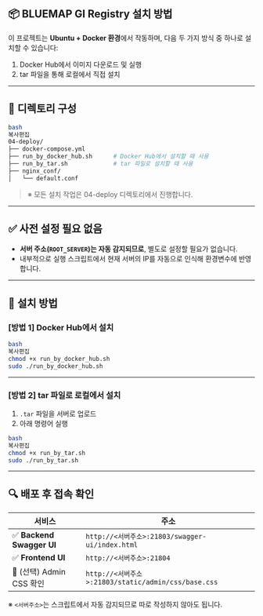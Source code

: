 ## 📦 BLUEMAP GI Registry 설치 방법

이 프로젝트는 **Ubuntu + Docker 환경**에서 작동하며, 다음 두 가지 방식 중 하나로 설치할 수 있습니다:

1. Docker Hub에서 이미지 다운로드 및 실행
2. tar 파일을 통해 로컬에서 직접 설치

---

## 📁 디렉토리 구성

```bash
bash
복사편집
04-deploy/
├── docker-compose.yml
├── run_by_docker_hub.sh      # Docker Hub에서 설치할 때 사용
├── run_by_tar.sh             # tar 파일로 설치할 때 사용
├── nginx_conf/
│   └── default.conf

```

> ※ 모든 설치 작업은 04-deploy 디렉토리에서 진행합니다.
> 

---

## ✅ 사전 설정 필요 없음

- **서버 주소(`ROOT_SERVER`)는 자동 감지되므로**, 별도로 설정할 필요가 없습니다.
- 내부적으로 실행 스크립트에서 현재 서버의 IP를 자동으로 인식해 환경변수에 반영합니다.

---

## 🚀 설치 방법

### [방법 1] Docker Hub에서 설치

```bash
bash
복사편집
chmod +x run_by_docker_hub.sh
sudo ./run_by_docker_hub.sh

```

---

### [방법 2] tar 파일로 로컬에서 설치

1. `.tar` 파일을 서버로 업로드
2. 아래 명령어 실행

```bash
bash
복사편집
chmod +x run_by_tar.sh
sudo ./run_by_tar.sh

```

---

## 🔍 배포 후 접속 확인

| 서비스 | 주소 |
| --- | --- |
| ✅ **Backend Swagger UI** | `http://<서버주소>:21803/swagger-ui/index.html` |
| ✅ **Frontend UI** | `http://<서버주소>:21804` |
| 🔎 (선택) Admin CSS 확인 | `http://<서버주소>:21803/static/admin/css/base.css` |

※ `<서버주소>`는 스크립트에서 자동 감지되므로 따로 작성하지 않아도 됩니다.